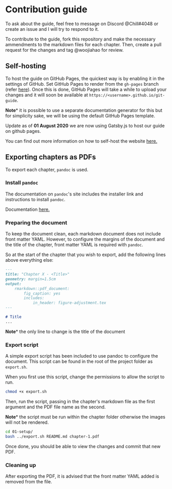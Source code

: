 # Contribution guide

To ask about the guide, feel free to message on Discord @Chill#4048 or create an issue and I will try to respond to it.

To contribute to the guide, fork this repository and make the necessary ammendments to the markdown files for each chapter. Then, create a pull request for the changes and tag @woojiahao for review.

## Self-hosting

To host the guide on GitHub Pages, the quickest way is by enabling it in the settings of GitHub. Set GitHub Pages to render from the `gh-pages` branch (refer [here](https://docs.github.com/en/github/working-with-github-pages/configuring-a-publishing-source-for-your-github-pages-site)). Once this is done, GitHub Pages will take a while to upload your changes and it will soon be available at `https://<username>.github.io/git-guide`.

**Note*** it is possible to use a separate documentation generator for this but for simplicity sake, we will be using the default GitHub Pages template.

Update as of **01 August 2020** we are now using Gatsby.js to host our guide on github pages.  

You can find out more information on how to self-host the website [here.](./site/README.md)

## Exporting chapters as PDFs

To export each chapter, `pandoc` is used.

### Install `pandoc`

The documentation on `pandoc`'s site includes the installer link and instructions to install `pandoc`.

Documentation [here.](https://pandoc.org/installing.html)

### Preparing the document

To keep the document clean, each markdown document does not include front matter YAML. However, to configure the margins of the document and the title of the chapter, front matter YAML is required with `pandoc`.

So at the start of the chapter that you wish to export, add the following lines above everything else:

```markdown
---
title: "Chapter X - <Title>"
geometry: margin=1.5cm
output:
    rmarkdown::pdf_document:
        fig_caption: yes
        includes:
            in_header: figure-adjustment.tex
---

# Title
...
```

**Note*** the only line to change is the title of the document

### Export script

A simple export script has been included to use pandoc to configure the document. This script can be found in the root of the project folder as `export.sh`.

When you first use this script, change the permissions to allow the script to run.

```bash
chmod +x export.sh
```

Then, run the script, passing in the chapter's markdown file as the first argument and the PDF file name as the second.

**Note*** the script must be run within the chapter folder otherwise the images will not be rendered.

```bash
cd 01-setup/
bash ../export.sh README.md chapter-1.pdf
```

Once done, you should be able to view the changes and commit that new PDF.

### Cleaning up

After exporting the PDF, it is advised that the front matter YAML added is removed from the file.
